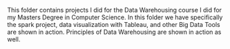 This folder contains projects I did for the Data Warehousing course I did for my Masters Degree in Computer Science. In this folder we have specifically the spark project, data visualization with Tableau, and other Big Data Tools are shown in action. Principles of Data Warehousing are shown in action as well.  
